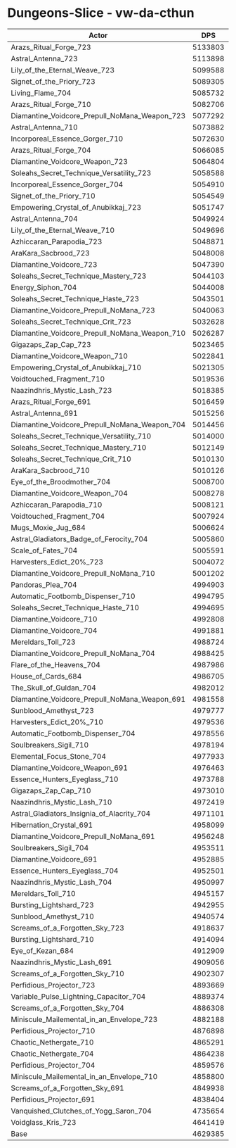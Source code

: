 # Dungeons-Slice - vw-da-cthun
| Actor | DPS | Increase |
|---|:---:|:---:|
|Arazs_Ritual_Forge_723|5133803|10.90%|
|Astral_Antenna_723|5113898|10.47%|
|Lily_of_the_Eternal_Weave_723|5099588|10.16%|
|Signet_of_the_Priory_723|5089305|9.93%|
|Living_Flame_704|5085732|9.86%|
|Arazs_Ritual_Forge_710|5082706|9.79%|
|Diamantine_Voidcore_Prepull_NoMana_Weapon_723|5077292|9.68%|
|Astral_Antenna_710|5073882|9.60%|
|Incorporeal_Essence_Gorger_710|5072630|9.57%|
|Arazs_Ritual_Forge_704|5066085|9.43%|
|Diamantine_Voidcore_Weapon_723|5064804|9.41%|
|Soleahs_Secret_Technique_Versatility_723|5058588|9.27%|
|Incorporeal_Essence_Gorger_704|5054910|9.19%|
|Signet_of_the_Priory_710|5054549|9.18%|
|Empowering_Crystal_of_Anubikkaj_723|5051747|9.12%|
|Astral_Antenna_704|5049924|9.08%|
|Lily_of_the_Eternal_Weave_710|5049696|9.08%|
|Azhiccaran_Parapodia_723|5048871|9.06%|
|AraKara_Sacbrood_723|5048008|9.04%|
|Diamantine_Voidcore_723|5047390|9.03%|
|Soleahs_Secret_Technique_Mastery_723|5044103|8.96%|
|Energy_Siphon_704|5044008|8.96%|
|Soleahs_Secret_Technique_Haste_723|5043501|8.95%|
|Diamantine_Voidcore_Prepull_NoMana_723|5040063|8.87%|
|Soleahs_Secret_Technique_Crit_723|5032628|8.71%|
|Diamantine_Voidcore_Prepull_NoMana_Weapon_710|5026287|8.57%|
|Gigazaps_Zap_Cap_723|5023465|8.51%|
|Diamantine_Voidcore_Weapon_710|5022841|8.50%|
|Empowering_Crystal_of_Anubikkaj_710|5021305|8.47%|
|Voidtouched_Fragment_710|5019536|8.43%|
|Naazindhris_Mystic_Lash_723|5018385|8.40%|
|Arazs_Ritual_Forge_691|5016459|8.36%|
|Astral_Antenna_691|5015256|8.34%|
|Diamantine_Voidcore_Prepull_NoMana_Weapon_704|5014456|8.32%|
|Soleahs_Secret_Technique_Versatility_710|5014000|8.31%|
|Soleahs_Secret_Technique_Mastery_710|5012149|8.27%|
|Soleahs_Secret_Technique_Crit_710|5010130|8.22%|
|AraKara_Sacbrood_710|5010126|8.22%|
|Eye_of_the_Broodmother_704|5008700|8.19%|
|Diamantine_Voidcore_Weapon_704|5008278|8.18%|
|Azhiccaran_Parapodia_710|5008121|8.18%|
|Voidtouched_Fragment_704|5007924|8.18%|
|Mugs_Moxie_Jug_684|5006624|8.15%|
|Astral_Gladiators_Badge_of_Ferocity_704|5005860|8.13%|
|Scale_of_Fates_704|5005591|8.13%|
|Harvesters_Edict_20%_723|5004072|8.09%|
|Diamantine_Voidcore_Prepull_NoMana_710|5001202|8.03%|
|Pandoras_Plea_704|4994903|7.90%|
|Automatic_Footbomb_Dispenser_710|4994795|7.89%|
|Soleahs_Secret_Technique_Haste_710|4994695|7.89%|
|Diamantine_Voidcore_710|4992808|7.85%|
|Diamantine_Voidcore_704|4991881|7.83%|
|Mereldars_Toll_723|4988724|7.76%|
|Diamantine_Voidcore_Prepull_NoMana_704|4988425|7.76%|
|Flare_of_the_Heavens_704|4987986|7.75%|
|House_of_Cards_684|4986705|7.72%|
|The_Skull_of_Guldan_704|4982012|7.62%|
|Diamantine_Voidcore_Prepull_NoMana_Weapon_691|4981558|7.61%|
|Sunblood_Amethyst_723|4979777|7.57%|
|Harvesters_Edict_20%_710|4979536|7.56%|
|Automatic_Footbomb_Dispenser_704|4978556|7.54%|
|Soulbreakers_Sigil_710|4978194|7.53%|
|Elemental_Focus_Stone_704|4977933|7.53%|
|Diamantine_Voidcore_Weapon_691|4976463|7.50%|
|Essence_Hunters_Eyeglass_710|4973788|7.44%|
|Gigazaps_Zap_Cap_710|4973010|7.42%|
|Naazindhris_Mystic_Lash_710|4972419|7.41%|
|Astral_Gladiators_Insignia_of_Alacrity_704|4971101|7.38%|
|Hibernation_Crystal_691|4958099|7.10%|
|Diamantine_Voidcore_Prepull_NoMana_691|4956248|7.06%|
|Soulbreakers_Sigil_704|4953511|7.00%|
|Diamantine_Voidcore_691|4952885|6.99%|
|Essence_Hunters_Eyeglass_704|4952501|6.98%|
|Naazindhris_Mystic_Lash_704|4950997|6.95%|
|Mereldars_Toll_710|4945157|6.82%|
|Bursting_Lightshard_723|4942955|6.77%|
|Sunblood_Amethyst_710|4940574|6.72%|
|Screams_of_a_Forgotten_Sky_723|4918637|6.25%|
|Bursting_Lightshard_710|4914094|6.15%|
|Eye_of_Kezan_684|4912909|6.12%|
|Naazindhris_Mystic_Lash_691|4909056|6.04%|
|Screams_of_a_Forgotten_Sky_710|4902307|5.90%|
|Perfidious_Projector_723|4893669|5.71%|
|Variable_Pulse_Lightning_Capacitor_704|4889374|5.62%|
|Screams_of_a_Forgotten_Sky_704|4886308|5.55%|
|Miniscule_Mailemental_in_an_Envelope_723|4882188|5.46%|
|Perfidious_Projector_710|4876898|5.35%|
|Chaotic_Nethergate_710|4865291|5.10%|
|Chaotic_Nethergate_704|4864238|5.07%|
|Perfidious_Projector_704|4859576|4.97%|
|Miniscule_Mailemental_in_an_Envelope_710|4858800|4.96%|
|Screams_of_a_Forgotten_Sky_691|4849938|4.76%|
|Perfidious_Projector_691|4838404|4.52%|
|Vanquished_Clutches_of_Yogg_Saron_704|4735654|2.30%|
|Voidglass_Kris_723|4641419|0.26%|
|Base|4629385|0.00%|
